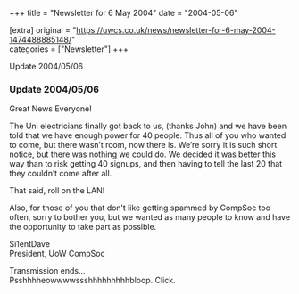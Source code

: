 +++
title = "Newsletter for 6 May 2004"
date = "2004-05-06"

[extra]
original = "https://uwcs.co.uk/news/newsletter-for-6-may-2004-1474488885148/"    
categories = ["Newsletter"]
+++

Update 2004/05/06

### Update 2004/05/06

Great News Everyone\!

The Uni electricians finally got back to us, (thanks John) and we have been told that we have enough power for 40 people. Thus all of you who wanted to come, but there wasn’t room, now there is. We’re sorry it is such short notice, but there was nothing we could do. We decided it was better this way than to risk getting 40 signups, and then having to tell the last 20 that they couldn’t come after all.

That said, roll on the LAN\!

Also, for those of you that don’t like getting spammed by CompSoc too often, sorry to bother you, but we wanted as many people to know and have the opportunity to take part as possible.

Si1entDave  
President, UoW CompSoc

Transmission ends…  
Psshhhheowwwwssshhhhhhhhhbloop. Click.
